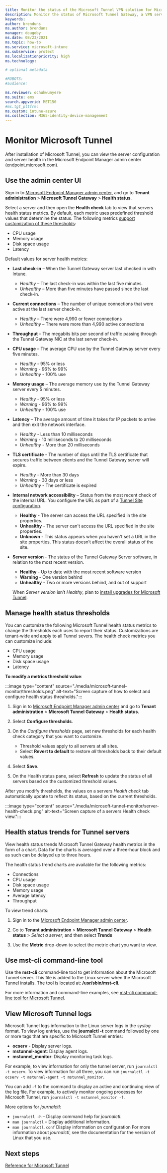 ```yaml
---
title: Monitor the status of the Microsoft Tunnel VPN solution for Microsoft Intune
description: Monitor the status of Microsoft Tunnel Gateway, a VPN server that runs on Linux. With the Microsoft Tunnel, cloud-based devices you manage with Intune can reach your on-premises infrastructure. 
keywords:
author: brenduns
ms.author: brenduns
manager: dougeby
ms.date: 08/23/2021
ms.topic: how-to
ms.service: microsoft-intune
ms.subservice: protect
ms.localizationpriority: high
ms.technology:

# optional metadata

#ROBOTS:
#audience:

ms.reviewer: ochukwunyere
ms.suite: ems
search.appverid: MET150
#ms.tgt_pltfrm:
ms.custom: intune-azure
ms.collection: M365-identity-device-management
---
```


# Monitor Microsoft Tunnel

After installation of Microsoft Tunnel, you can view the server configuration and server health in the Microsoft Endpoint Manager admin center (endpoint.microsoft.com).  

## Use the admin center UI

Sign in to [Microsoft Endpoint Manager admin center](https://go.microsoft.com/fwlink/?linkid=2109431), and go to **Tenant administration** > **Microsoft Tunnel Gateway** > **Health status**.

Select a server and then open the **Health check** tab to view that servers health status metrics. By default, each metric uses predefined threshold values that determine the status. The following metrics [support customization of these thresholds](#manage-health-status-thresholds):

- CPU usage
- Memory usage
- Disk space usage
- Latency

Default values for server health metrics:

- **Last check-in** – When the Tunnel Gateway server last checked in with Intune.
  - *Healthy* – The last check-in was within the last five minutes.
  - *Unhealthy* – More than five minutes have passed since the last check-in.

- **Current connections** – The number of unique connections that were active at the last server check-in.
  - *Healthy* – There were 4,990 or fewer connections
  - *Unhealthy* – There were more than 4,990 active connections

- **Throughput** – The megabits bits per second of traffic passing through the Tunnel Gateway NIC at the last server check-in.

- **CPU usage** – The average CPU use by the Tunnel Gateway server every five minutes.
  - *Healthy* - 95% or less
  - *Warning* - 96% to 99%
  - *Unhealthy* - 100% use

- **Memory usage** – The average memory use by the Tunnel Gateway server every 5 minutes.
  - *Healthy* - 95% or less
  - *Warning* - 96% to 99%
  - *Unhealthy* - 100% use

- **Latency** – The average amount of time it takes for IP packets to arrive and then exit the network interface.
  - *Healthy* - Less than 10 milliseconds
  - *Warning* - 10 milliseconds to 20 milliseconds
  - *Unhealthy* - More than 20 milliseconds

- **TLS certificate** - The number of days until the TLS certificate that secures traffic between clients and the Tunnel Gateway server will expire.
  - *Healthy* - More than 30 days
  - *Warning* - 30 days or less
  - *Unhealthy* - The certificate is expired

- **Internal network accessibility** – Status from the most recent check of the internal URL. You configure the URL as part of a [Tunnel Site configuration](../protect/microsoft-tunnel-configure.md#to-create-a-site-configuration).
  - **Healthy** - The server can access the URL specified in the site properties.
  - **Unhealthy** - The server can't access the URL specified in the site properties.
  - **Unknown** - This status appears when you haven't set a URL in the site properties. This status doesn’t affect the overall status of the site.

- **Server version** - The status of the Tunnel Gateway Server software, in relation to the most recent version.
  - **Healthy** - Up to date with the most recent software version
  - **Warning** - One version behind
  - **Unhealthy** - Two or more versions behind, and out of support

  When *Server version* isn’t *Healthy*, plan to [install upgrades for Microsoft Tunnel](../protect/microsoft-tunnel-upgrade.md).

## Manage health status thresholds

You can customize the following Microsoft Tunnel health status metrics to change the thresholds each uses to report their status. Customizations are tenant-wide and apply to all Tunnel severs. The health check metrics you can customize include:

- CPU usage
- Memory usage
- Disk space usage
- Latency

**To modify a metrics threshold value**:

:::image type="content" source="./media/microsoft-tunnel-monitor/thresholds.png" alt-text="Screen capture of how to select and configure health status threaholds.":::

1. Sign in to [Microsoft Endpoint Manager admin center](https://go.microsoft.com/fwlink/?linkid=2109431) and go to **Tenant administration** > **Microsoft Tunnel Gateway** > **Health status**.

2. Select **Configure thresholds**.

3. On the *Configure thresholds* page, set new thresholds for each health check category that you want to customize.
   - Threshold values apply to all servers at all sites.
   - Select **Revert to default** to restore *all* thresholds back to their default values.

4. Select **Save**.

5. On the Health status pane, select **Refresh** to update the status of all servers based on the customized threshold values.

After you modify thresholds, the values on a servers *Health check* tab automatically update to reflect its status, based on the current thresholds.

:::image type="content" source="./media/microsoft-tunnel-monitor/server-health-check.png" alt-text="Screen capture of a servers Health check view.":::
## Health status trends for Tunnel servers

View health status trends Microsoft Tunnel Gateway health metrics in the form of a chart. Data for the charts is averaged over a three-hour block and as such can be delayed up to three hours.

The health status trend charts are available for the following metrics:

- Connections
- CPU usage
- Disk space usage
- Memory usage
- Average latency
- Throughput

To view trend charts:

1. Sign in to the [Microsoft Endpoint Manager admin center](https://go.microsoft.com/fwlink/?linkid=2109431).

2. Go to **Tenant administration** > **Microsoft Tunnel Gateway** > **Health status** > *Select a server*, and then select **Trends**

3. Use the **Metric** drop-down to select the metric chart you want to view.

## Use mst-cli command-line tool

Use the **mst-cli** command-line tool to get information about the Microsoft Tunnel server. This file is added to the Linux server when the Microsoft Tunnel installs. The tool is located at: **/usr/sbin/mst-cli**.

For more information and command-line examples, see [mst-cli command-line tool for Microsoft Tunnel](../protect/microsoft-tunnel-reference.md#mst-cli-command-line-tool-for-microsoft-tunnel-gateway).

## View Microsoft Tunnel logs

Microsoft Tunnel logs information to the Linux server logs in the *syslog* format. To view log entries, use the **journalctl -t** command followed by one or more tags that are specific to Microsoft Tunnel entries:

- **ocserv** -  Display server logs.
- **mstunnel-agent**: Display agent logs.
- **mstunnel_monitor**: Display monitoring task logs.

For example, to view information for only the tunnel server, run `journalctl -t ocserv`.  To view information for all three, you can run `journalctl -t ocserv -t mstunnel-agent -t mstunnel_monitor`.

You can add  `-f` to the command to display an active and continuing view of the log file.   For example, to actively monitor ongoing processes for Microsoft Tunnel, run `journalctl -t mstunnel_monitor -f`.

More options for *journalctl*:

- `journalctl -h` – Display command help for *journalctl*.
- `man journalctl` – Display additional information.
- `man journalctl.conf` Display information on configuration
For more information about *journalctl*, see the documentation for the version of Linux that you use.  

## Next steps

[Reference for Microsoft Tunnel](../protect/microsoft-tunnel-reference.md)